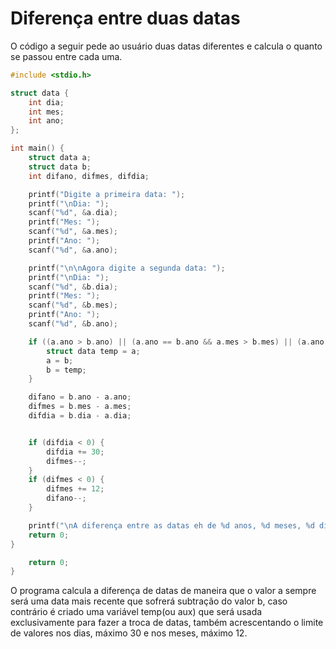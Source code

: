 # Diferença entre duas datas
O código a seguir pede ao usuário duas datas diferentes e calcula o quanto se passou entre cada uma.

```C
#include <stdio.h>

struct data {
    int dia;
    int mes;
    int ano;
};

int main() {
    struct data a;
    struct data b;
    int difano, difmes, difdia;

    printf("Digite a primeira data: ");
    printf("\nDia: ");
    scanf("%d", &a.dia);
    printf("Mes: ");
    scanf("%d", &a.mes);
    printf("Ano: ");
    scanf("%d", &a.ano);

    printf("\n\nAgora digite a segunda data: ");
    printf("\nDia: ");
    scanf("%d", &b.dia);
    printf("Mes: ");
    scanf("%d", &b.mes);
    printf("Ano: ");
    scanf("%d", &b.ano);

    if ((a.ano > b.ano) || (a.ano == b.ano && a.mes > b.mes) || (a.ano == b.ano && a.mes == b.mes && a.dia > b.dia)) {
        struct data temp = a;
        a = b;
        b = temp;
    }

    difano = b.ano - a.ano;
    difmes = b.mes - a.mes;
    difdia = b.dia - a.dia;


    if (difdia < 0) {
        difdia += 30;
        difmes--;
    }
    if (difmes < 0) {
        difmes += 12;
        difano--;
    }

    printf("\nA diferença entre as datas eh de %d anos, %d meses, %d dias.\n", difano, difmes, difdia);
    return 0;
}

    return 0;
}
```

O programa calcula a diferença de datas de maneira que o valor a sempre será uma data mais recente que sofrerá subtração do valor b, caso contrário é criado uma variável temp(ou aux) que será usada exclusivamente para fazer a troca de datas, também acrescentando o limite de valores nos dias, máximo 30 e nos meses, máximo 12.
